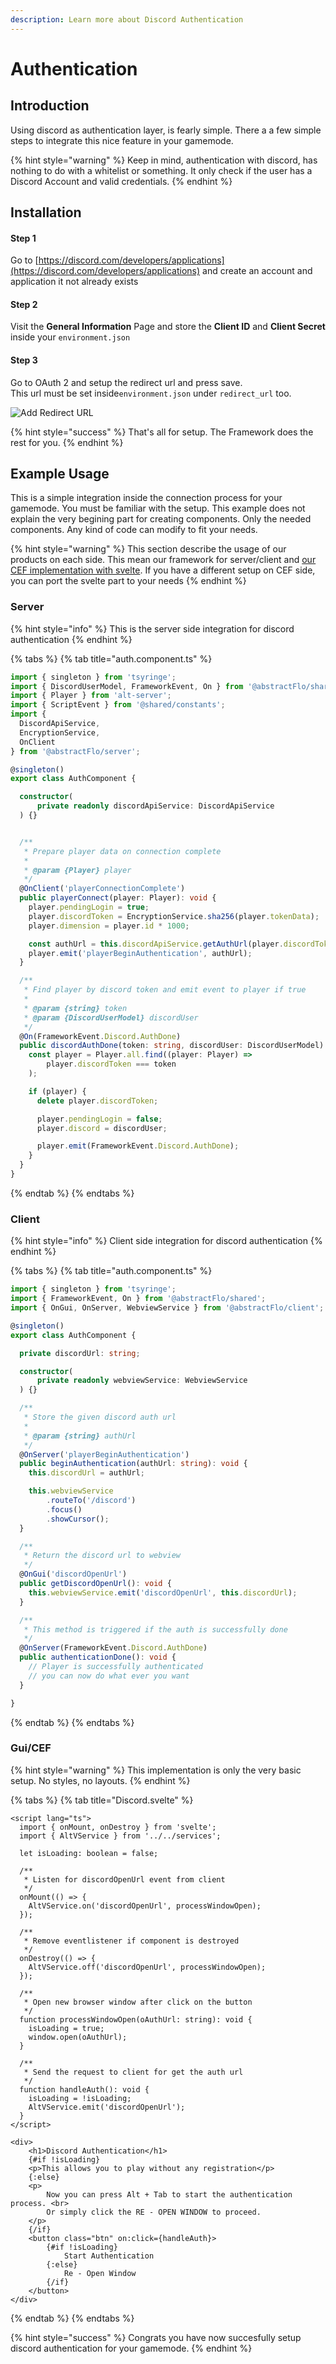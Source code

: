 ```yaml
---
description: Learn more about Discord Authentication
---
```


# Authentication

## Introduction

Using discord as authentication layer, is fearly simple. There a a few simple steps to integrate this nice feature in your gamemode.

{% hint style="warning" %}
Keep in mind, authentication with discord, has nothing to do with a whitelist or something. It only check if the user has a Discord Account and valid credentials.
{% endhint %}

## Installation

#### Step 1

Go to [https://discord.com/developers/applications](https://discord.com/developers/applications) and create an account and application it not already exists

#### Step 2

Visit the **General Information** Page and store the **Client ID** and **Client Secret** inside your `environment.json`

#### Step 3

Go to OAuth 2 and setup the redirect url and press save.  
This url must be set inside`environment.json` under `redirect_url` too.

![Add Redirect URL](../../../.gitbook/assets/image%20%281%29%20%281%29%20%282%29%20%281%29.png)

{% hint style="success" %}
That's all for setup. The Framework does the rest for you.
{% endhint %}

## Example Usage

This is a simple integration inside the connection process for your gamemode. You must be familiar with the setup. This example does not explain the very begining part for creating components. Only the needed components. Any kind of code can modify to fit your needs.

{% hint style="warning" %}
This section describe the usage of our products on each side. This mean our framework for server/client and [our CEF implementation with svelte](https://github.com/abstractFlo/altv-svelte-tailwind-typescript). If you have a different setup on CEF side, you can port the svelte part to your needs
{% endhint %}

### Server

{% hint style="info" %}
This is the server side integration for discord authentication
{% endhint %}

{% tabs %}
{% tab title="auth.component.ts" %}
```typescript
import { singleton } from 'tsyringe';
import { DiscordUserModel, FrameworkEvent, On } from '@abstractFlo/shared';
import { Player } from 'alt-server';
import { ScriptEvent } from '@shared/constants';
import { 
  DiscordApiService, 
  EncryptionService, 
  OnClient 
} from '@abstractFlo/server';

@singleton()
export class AuthComponent {

  constructor(
      private readonly discordApiService: DiscordApiService
  ) {}


  /**
   * Prepare player data on connection complete
   *
   * @param {Player} player
   */
  @OnClient('playerConnectionComplete')
  public playerConnect(player: Player): void {
    player.pendingLogin = true;
    player.discordToken = EncryptionService.sha256(player.tokenData);
    player.dimension = player.id * 1000;

    const authUrl = this.discordApiService.getAuthUrl(player.discordToken);
    player.emit('playerBeginAuthentication', authUrl);
  }

  /**
   * Find player by discord token and emit event to player if true
   *
   * @param {string} token
   * @param {DiscordUserModel} discordUser
   */
  @On(FrameworkEvent.Discord.AuthDone)
  public discordAuthDone(token: string, discordUser: DiscordUserModel): void {
    const player = Player.all.find((player: Player) =>
        player.discordToken === token
    );

    if (player) {
      delete player.discordToken;

      player.pendingLogin = false;
      player.discord = discordUser;

      player.emit(FrameworkEvent.Discord.AuthDone);
    }
  }
}
```
{% endtab %}
{% endtabs %}

### Client

{% hint style="info" %}
Client side integration for discord authentication
{% endhint %}

{% tabs %}
{% tab title="auth.component.ts" %}
```typescript
import { singleton } from 'tsyringe';
import { FrameworkEvent, On } from '@abstractFlo/shared';
import { OnGui, OnServer, WebviewService } from '@abstractFlo/client';

@singleton()
export class AuthComponent {

  private discordUrl: string;

  constructor(
      private readonly webviewService: WebviewService
  ) {}

  /**
   * Store the given discord auth url
   *
   * @param {string} authUrl
   */
  @OnServer('playerBeginAuthentication')
  public beginAuthentication(authUrl: string): void {
    this.discordUrl = authUrl;

    this.webviewService
        .routeTo('/discord')
        .focus()
        .showCursor();
  }

  /**
   * Return the discord url to webview
   */
  @OnGui('discordOpenUrl')
  public getDiscordOpenUrl(): void {
    this.webviewService.emit('discordOpenUrl', this.discordUrl);
  }

  /**
   * This method is triggered if the auth is successfully done
   */
  @OnServer(FrameworkEvent.Discord.AuthDone)
  public authenticationDone(): void {
    // Player is successfully authenticated
    // you can now do what ever you want
  }

}
```
{% endtab %}
{% endtabs %}

### Gui/CEF

{% hint style="warning" %}
This implementation is only the very basic setup. No styles, no layouts.
{% endhint %}

{% tabs %}
{% tab title="Discord.svelte" %}
```markup
<script lang="ts">
  import { onMount, onDestroy } from 'svelte';
  import { AltVService } from '../../services';

  let isLoading: boolean = false;

  /**
   * Listen for discordOpenUrl event from client
   */
  onMount(() => {
    AltVService.on('discordOpenUrl', processWindowOpen);
  });

  /**
   * Remove eventlistener if component is destroyed
   */
  onDestroy(() => {
    AltVService.off('discordOpenUrl', processWindowOpen);
  });

  /**
   * Open new browser window after click on the button
   */
  function processWindowOpen(oAuthUrl: string): void {
    isLoading = true;
    window.open(oAuthUrl);
  }

  /**
   * Send the request to client for get the auth url
   */
  function handleAuth(): void {
    isLoading = !isLoading;
    AltVService.emit('discordOpenUrl');
  }
</script>

<div>
    <h1>Discord Authentication</h1>
    {#if !isLoading}
    <p>This allows you to play without any registration</p>
    {:else}
    <p>
        Now you can press Alt + Tab to start the authentication process. <br>
        Or simply click the RE - OPEN WINDOW to proceed.
    </p>
    {/if}
    <button class="btn" on:click={handleAuth}>
        {#if !isLoading}
            Start Authentication
        {:else}
            Re - Open Window
        {/if}
    </button>
</div>
```
{% endtab %}
{% endtabs %}

{% hint style="success" %}
Congrats you have now succesfully setup discord authentication for your gamemode.
{% endhint %}

